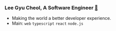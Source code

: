 ### Lee Gyu Cheol, A Software Engineer [:bookmark_tabs:](https://leegyu-portfolio.vercel.app/)

- Making the world a better developer experience.
- Main: `web` `typescript` `react` `node.js`

<!--
- Sub: `system engineering` `web module`
- Likes: `pnpm` `vite` `node.js` `tailwindcss`
- Studying: `ssr/ssg` `next.js` `unocss` `s/w architecture` `rust` `f/p` `security` `deno` `generative ai`
-->

